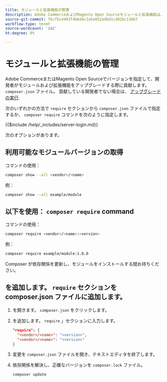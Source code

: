 ```yaml
---
title: モジュールと拡張機能の管理
description: Adobe CommerceおよびMagento Open Sourceモジュールと拡張機能は、コマンドラインインターフェイスと Composer パッケージマネージャーを使用して管理します。
source-git-commit: 7bcfbc4483f4b6d4c1a5e852adbd1cd81bc136b7
workflow-type: tm+mt
source-wordcount: '142'
ht-degree: 0%

---
```



# モジュールと拡張機能の管理

Adobe CommerceまたはMagento Open Sourceでバージョンを指定して、開発者がモジュールおよび拡張機能をアップグレードする際に貢献します。 `composer.json` ファイル。 貢献している開発者でない場合は、 [アップグレードの実行](../implementation/perform-upgrade.md).

次のいずれかの方法で `require` セクションから `composer.json` ファイルで指定するか、 `composer require` コマンドを次のように指定します。

{{$include /help/_includes/server-login.md}}

次のオプションがあります。

## 利用可能なモジュールバージョンの取得

コマンドの使用：

```bash
composer show --all <vendor>/<name>
```

例：

```bash
composer show --all example/module
```

## 以下を使用： `composer require` command

コマンドの使用：

```bash
composer require <vendor>/<name>:<version>
```

例：

```bash
composer require example/module:1.0.0
```

Composer が依存関係を更新し、モジュールをインストールする間お待ちください。

## を追加します。 `require` セクションを composer.json ファイルに追加します。

1. を開きます。 `composer.json` をクリックします。

1. を追加します。 `require` 」セクションに入力します。

   ```json
   "require": {
     "<vendor>/<name>": "<version>",
     "<vendor>/<name>": "<version>"
   }
   ```

1. 変更を `composer.json` ファイルを開き、テキストエディタを終了します。

1. 依存関係を解決し、正確なバージョンを `composer.lock` ファイル。

   ```bash
   composer update
   ```
